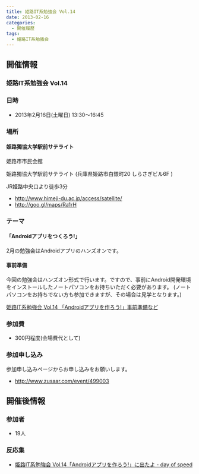 ```yaml
---
title: 姫路IT系勉強会 Vol.14
date: 2013-02-16
categories:
  - 開催履歴
tags:
  - 姫路IT系勉強会
---
```


開催情報
--------

### 姫路IT系勉強会 Vol.14

### 日時

- 2013年2月16日(土曜日) 13:30～16:45

### 場所

#### 姫路獨協大学駅前サテライト

姫路市市民会館

姫路獨協大学駅前サテライト (兵庫県姫路市白銀町20 しらさぎビル6F )

JR姫路中央口より徒歩3分

- <http://www.himeji-du.ac.jp/access/satellite/>
- <http://goo.gl/maps/Ra1rH>

### テーマ

#### 「Androidアプリをつくろう!」

2月の勉強会はAndroidアプリのハンズオンです。

#### 事前準備

今回の勉強会はハンズオン形式で行います。ですので、事前にAndroid開発環境をインストールしたノートパソコンをお持ちいただく必要があります。 (ノートパソコンをお持ちでない方も参加できますが、その場合は見学となります。)

[姫路IT系勉強会 Vol.14 「Androidアプリを作ろう!」事前準備など](https://sites.google.com/site/himejiitstudy/history/20130216/androidhandson)

### 参加費

- 300円程度(会場費代として)

### 参加申し込み

参加申し込みページからお申し込みをお願いします。

- <http://www.zusaar.com/event/499003>

開催後情報
----------

### 参加者

- 19人

### 反応集

- [姫路IT系勉強会 Vol.14「Androidアプリを作ろう!」に出たよ - day of speed](http://www.nofuture.tv/diary/20130209.html)
